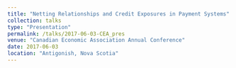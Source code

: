 ```yaml
---
title: "Netting Relationships and Credit Exposures in Payment Systems"
collection: talks
type: "Presentation"
permalink: /talks/2017-06-03-CEA_pres
venue: "Canadian Economic Association Annual Conference"
date: 2017-06-03
location: "Antigonish, Nova Scotia"
---
```

